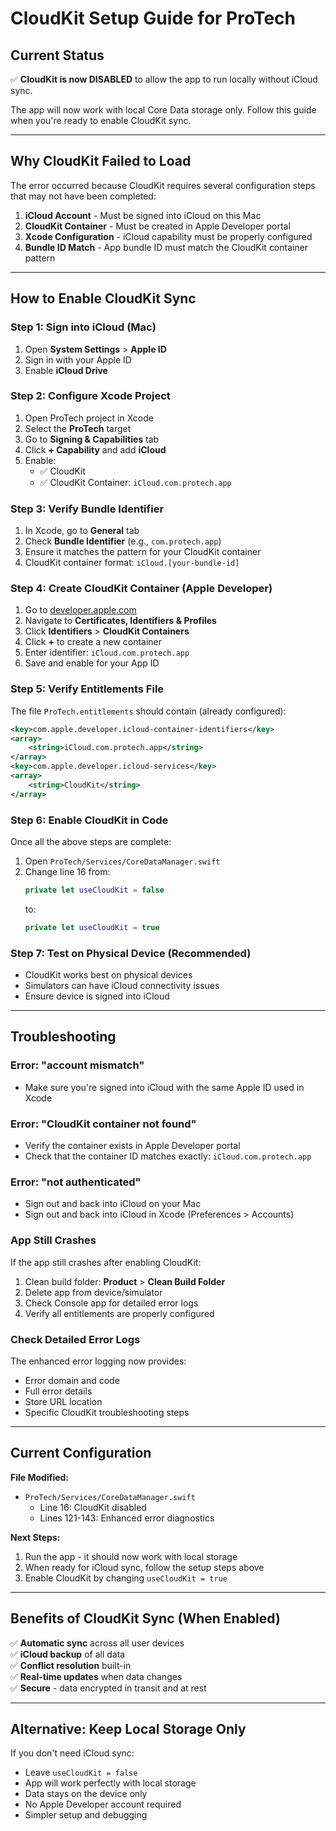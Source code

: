 # CloudKit Setup Guide for ProTech

## Current Status
✅ **CloudKit is now DISABLED** to allow the app to run locally without iCloud sync.

The app will now work with local Core Data storage only. Follow this guide when you're ready to enable CloudKit sync.

---

## Why CloudKit Failed to Load

The error occurred because CloudKit requires several configuration steps that may not have been completed:

1. **iCloud Account** - Must be signed into iCloud on this Mac
2. **CloudKit Container** - Must be created in Apple Developer portal
3. **Xcode Configuration** - iCloud capability must be properly configured
4. **Bundle ID Match** - App bundle ID must match the CloudKit container pattern

---

## How to Enable CloudKit Sync

### Step 1: Sign into iCloud (Mac)
1. Open **System Settings** > **Apple ID**
2. Sign in with your Apple ID
3. Enable **iCloud Drive**

### Step 2: Configure Xcode Project
1. Open ProTech project in Xcode
2. Select the **ProTech** target
3. Go to **Signing & Capabilities** tab
4. Click **+ Capability** and add **iCloud**
5. Enable:
   - ✅ CloudKit
   - ✅ CloudKit Container: `iCloud.com.protech.app`

### Step 3: Verify Bundle Identifier
1. In Xcode, go to **General** tab
2. Check **Bundle Identifier** (e.g., `com.protech.app`)
3. Ensure it matches the pattern for your CloudKit container
4. CloudKit container format: `iCloud.[your-bundle-id]`

### Step 4: Create CloudKit Container (Apple Developer)
1. Go to [developer.apple.com](https://developer.apple.com)
2. Navigate to **Certificates, Identifiers & Profiles**
3. Click **Identifiers** > **CloudKit Containers**
4. Click **+** to create a new container
5. Enter identifier: `iCloud.com.protech.app`
6. Save and enable for your App ID

### Step 5: Verify Entitlements File
The file `ProTech.entitlements` should contain (already configured):
```xml
<key>com.apple.developer.icloud-container-identifiers</key>
<array>
    <string>iCloud.com.protech.app</string>
</array>
<key>com.apple.developer.icloud-services</key>
<array>
    <string>CloudKit</string>
</array>
```

### Step 6: Enable CloudKit in Code
Once all the above steps are complete:

1. Open `ProTech/Services/CoreDataManager.swift`
2. Change line 16 from:
   ```swift
   private let useCloudKit = false
   ```
   to:
   ```swift
   private let useCloudKit = true
   ```

### Step 7: Test on Physical Device (Recommended)
- CloudKit works best on physical devices
- Simulators can have iCloud connectivity issues
- Ensure device is signed into iCloud

---

## Troubleshooting

### Error: "account mismatch"
- Make sure you're signed into iCloud with the same Apple ID used in Xcode

### Error: "CloudKit container not found"
- Verify the container exists in Apple Developer portal
- Check that the container ID matches exactly: `iCloud.com.protech.app`

### Error: "not authenticated"
- Sign out and back into iCloud on your Mac
- Sign out and back into iCloud in Xcode (Preferences > Accounts)

### App Still Crashes
If the app still crashes after enabling CloudKit:
1. Clean build folder: **Product** > **Clean Build Folder**
2. Delete app from device/simulator
3. Check Console app for detailed error logs
4. Verify all entitlements are properly configured

### Check Detailed Error Logs
The enhanced error logging now provides:
- Error domain and code
- Full error details
- Store URL location
- Specific CloudKit troubleshooting steps

---

## Current Configuration

**File Modified:**
- `ProTech/Services/CoreDataManager.swift`
  - Line 16: CloudKit disabled
  - Lines 121-143: Enhanced error diagnostics

**Next Steps:**
1. Run the app - it should now work with local storage
2. When ready for iCloud sync, follow the setup steps above
3. Enable CloudKit by changing `useCloudKit = true`

---

## Benefits of CloudKit Sync (When Enabled)

✅ **Automatic sync** across all user devices  
✅ **iCloud backup** of all data  
✅ **Conflict resolution** built-in  
✅ **Real-time updates** when data changes  
✅ **Secure** - data encrypted in transit and at rest

---

## Alternative: Keep Local Storage Only

If you don't need iCloud sync:
- Leave `useCloudKit = false`
- App will work perfectly with local storage
- Data stays on the device only
- No Apple Developer account required
- Simpler setup and debugging
